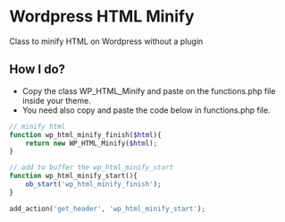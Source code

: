 # Wordpress HTML Minify
Class to minify HTML on Wordpress without a plugin

## How I do?
- Copy the class WP_HTML_Minify and paste on the functions.php file inside your theme.
- You need also copy and paste the code below in functions.php file.
  
```php
// minify html
function wp_html_minify_finish($html){
    return new WP_HTML_Minify($html);
}

// add to buffer the wp_html_minify_start
function wp_html_minify_start(){
    ob_start('wp_html_minify_finish');
}

add_action('get_header', 'wp_html_minify_start');
